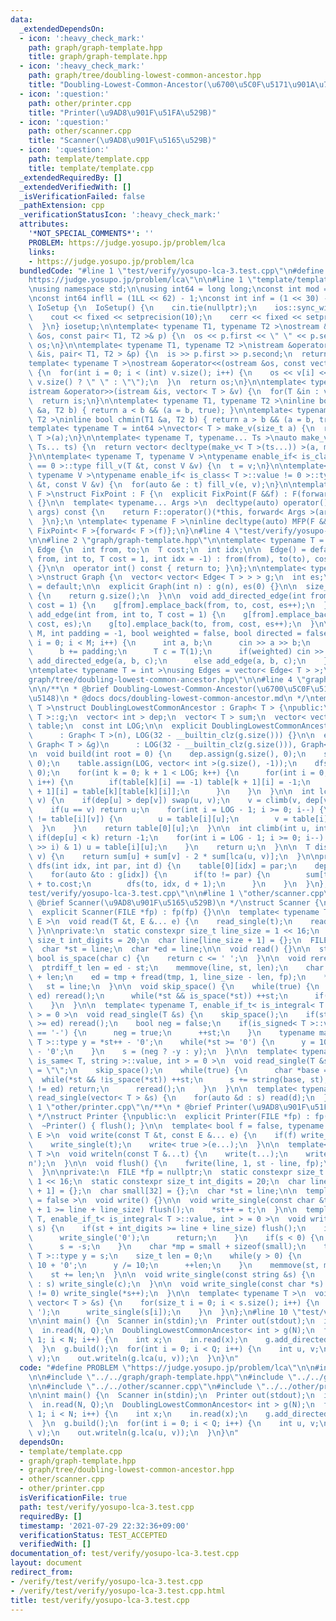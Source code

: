 ```yaml
---
data:
  _extendedDependsOn:
  - icon: ':heavy_check_mark:'
    path: graph/graph-template.hpp
    title: graph/graph-template.hpp
  - icon: ':heavy_check_mark:'
    path: graph/tree/doubling-lowest-common-ancestor.hpp
    title: "Doubling-Lowest-Common-Ancestor(\u6700\u5C0F\u5171\u901A\u7956\u5148)"
  - icon: ':question:'
    path: other/printer.cpp
    title: "Printer(\u9AD8\u901F\u51FA\u529B)"
  - icon: ':question:'
    path: other/scanner.cpp
    title: "Scanner(\u9AD8\u901F\u5165\u529B)"
  - icon: ':question:'
    path: template/template.cpp
    title: template/template.cpp
  _extendedRequiredBy: []
  _extendedVerifiedWith: []
  _isVerificationFailed: false
  _pathExtension: cpp
  _verificationStatusIcon: ':heavy_check_mark:'
  attributes:
    '*NOT_SPECIAL_COMMENTS*': ''
    PROBLEM: https://judge.yosupo.jp/problem/lca
    links:
    - https://judge.yosupo.jp/problem/lca
  bundledCode: "#line 1 \"test/verify/yosupo-lca-3.test.cpp\"\n#define PROBLEM \"\
    https://judge.yosupo.jp/problem/lca\"\n\n#line 1 \"template/template.cpp\"\n#include<bits/stdc++.h>\n\
    \nusing namespace std;\n\nusing int64 = long long;\nconst int mod = 1e9 + 7;\n\
    \nconst int64 infll = (1LL << 62) - 1;\nconst int inf = (1 << 30) - 1;\n\nstruct\
    \ IoSetup {\n  IoSetup() {\n    cin.tie(nullptr);\n    ios::sync_with_stdio(false);\n\
    \    cout << fixed << setprecision(10);\n    cerr << fixed << setprecision(10);\n\
    \  }\n} iosetup;\n\ntemplate< typename T1, typename T2 >\nostream &operator<<(ostream\
    \ &os, const pair< T1, T2 >& p) {\n  os << p.first << \" \" << p.second;\n  return\
    \ os;\n}\n\ntemplate< typename T1, typename T2 >\nistream &operator>>(istream\
    \ &is, pair< T1, T2 > &p) {\n  is >> p.first >> p.second;\n  return is;\n}\n\n\
    template< typename T >\nostream &operator<<(ostream &os, const vector< T > &v)\
    \ {\n  for(int i = 0; i < (int) v.size(); i++) {\n    os << v[i] << (i + 1 !=\
    \ v.size() ? \" \" : \"\");\n  }\n  return os;\n}\n\ntemplate< typename T >\n\
    istream &operator>>(istream &is, vector< T > &v) {\n  for(T &in : v) is >> in;\n\
    \  return is;\n}\n\ntemplate< typename T1, typename T2 >\ninline bool chmax(T1\
    \ &a, T2 b) { return a < b && (a = b, true); }\n\ntemplate< typename T1, typename\
    \ T2 >\ninline bool chmin(T1 &a, T2 b) { return a > b && (a = b, true); }\n\n\
    template< typename T = int64 >\nvector< T > make_v(size_t a) {\n  return vector<\
    \ T >(a);\n}\n\ntemplate< typename T, typename... Ts >\nauto make_v(size_t a,\
    \ Ts... ts) {\n  return vector< decltype(make_v< T >(ts...)) >(a, make_v< T >(ts...));\n\
    }\n\ntemplate< typename T, typename V >\ntypename enable_if< is_class< T >::value\
    \ == 0 >::type fill_v(T &t, const V &v) {\n  t = v;\n}\n\ntemplate< typename T,\
    \ typename V >\ntypename enable_if< is_class< T >::value != 0 >::type fill_v(T\
    \ &t, const V &v) {\n  for(auto &e : t) fill_v(e, v);\n}\n\ntemplate< typename\
    \ F >\nstruct FixPoint : F {\n  explicit FixPoint(F &&f) : F(forward< F >(f))\
    \ {}\n\n  template< typename... Args >\n  decltype(auto) operator()(Args &&...\
    \ args) const {\n    return F::operator()(*this, forward< Args >(args)...);\n\
    \  }\n};\n \ntemplate< typename F >\ninline decltype(auto) MFP(F &&f) {\n  return\
    \ FixPoint< F >{forward< F >(f)};\n}\n#line 4 \"test/verify/yosupo-lca-3.test.cpp\"\
    \n\n#line 2 \"graph/graph-template.hpp\"\n\ntemplate< typename T = int >\nstruct\
    \ Edge {\n  int from, to;\n  T cost;\n  int idx;\n\n  Edge() = default;\n\n  Edge(int\
    \ from, int to, T cost = 1, int idx = -1) : from(from), to(to), cost(cost), idx(idx)\
    \ {}\n\n  operator int() const { return to; }\n};\n\ntemplate< typename T = int\
    \ >\nstruct Graph {\n  vector< vector< Edge< T > > > g;\n  int es;\n\n  Graph()\
    \ = default;\n\n  explicit Graph(int n) : g(n), es(0) {}\n\n  size_t size() const\
    \ {\n    return g.size();\n  }\n\n  void add_directed_edge(int from, int to, T\
    \ cost = 1) {\n    g[from].emplace_back(from, to, cost, es++);\n  }\n\n  void\
    \ add_edge(int from, int to, T cost = 1) {\n    g[from].emplace_back(from, to,\
    \ cost, es);\n    g[to].emplace_back(to, from, cost, es++);\n  }\n\n  void read(int\
    \ M, int padding = -1, bool weighted = false, bool directed = false) {\n    for(int\
    \ i = 0; i < M; i++) {\n      int a, b;\n      cin >> a >> b;\n      a += padding;\n\
    \      b += padding;\n      T c = T(1);\n      if(weighted) cin >> c;\n      if(directed)\
    \ add_directed_edge(a, b, c);\n      else add_edge(a, b, c);\n    }\n  }\n};\n\
    \ntemplate< typename T = int >\nusing Edges = vector< Edge< T > >;\n#line 2 \"\
    graph/tree/doubling-lowest-common-ancestor.hpp\"\n\n#line 4 \"graph/tree/doubling-lowest-common-ancestor.hpp\"\
    \n\n/**\n * @brief Doubling-Lowest-Common-Ancestor(\u6700\u5C0F\u5171\u901A\u7956\
    \u5148)\n * @docs docs/doubling-lowest-common-ancestor.md\n */\ntemplate< typename\
    \ T >\nstruct DoublingLowestCommonAncestor : Graph< T > {\npublic:\n  using Graph<\
    \ T >::g;\n  vector< int > dep;\n  vector< T > sum;\n  vector< vector< int > >\
    \ table;\n  const int LOG;\n\n  explicit DoublingLowestCommonAncestor(int n)\n\
    \      : Graph< T >(n), LOG(32 - __builtin_clz(g.size())) {}\n\n  explicit DoublingLowestCommonAncestor(const\
    \ Graph< T > &g)\n      : LOG(32 - __builtin_clz(g.size())), Graph< T >(g) {}\n\
    \n  void build(int root = 0) {\n    dep.assign(g.size(), 0);\n    sum.assign(g.size(),\
    \ 0);\n    table.assign(LOG, vector< int >(g.size(), -1));\n    dfs(root, -1,\
    \ 0);\n    for(int k = 0; k + 1 < LOG; k++) {\n      for(int i = 0; i < (int)table[k].size();\
    \ i++) {\n        if(table[k][i] == -1) table[k + 1][i] = -1;\n        else table[k\
    \ + 1][i] = table[k][table[k][i]];\n      }\n    }\n  }\n\n  int lca(int u, int\
    \ v) {\n    if(dep[u] > dep[v]) swap(u, v);\n    v = climb(v, dep[v] - dep[u]);\n\
    \    if(u == v) return u;\n    for(int i = LOG - 1; i >= 0; i--) {\n      if(table[i][u]\
    \ != table[i][v]) {\n        u = table[i][u];\n        v = table[i][v];\n    \
    \  }\n    }\n    return table[0][u];\n  }\n\n  int climb(int u, int k) {\n   \
    \ if(dep[u] < k) return -1;\n    for(int i = LOG - 1; i >= 0; i--) {\n      if((k\
    \ >> i) & 1) u = table[i][u];\n    }\n    return u;\n  }\n\n  T dist(int u, int\
    \ v) {\n    return sum[u] + sum[v] - 2 * sum[lca(u, v)];\n  }\n\nprivate:\n  void\
    \ dfs(int idx, int par, int d) {\n    table[0][idx] = par;\n    dep[idx] = d;\n\
    \    for(auto &to : g[idx]) {\n      if(to != par) {\n        sum[to] = sum[idx]\
    \ + to.cost;\n        dfs(to, idx, d + 1);\n      }\n    }\n  }\n};\n#line 7 \"\
    test/verify/yosupo-lca-3.test.cpp\"\n\n#line 1 \"other/scanner.cpp\"\n/**\n *\
    \ @brief Scanner(\u9AD8\u901F\u5165\u529B)\n */\nstruct Scanner {\npublic:\n\n\
    \  explicit Scanner(FILE *fp) : fp(fp) {}\n\n  template< typename T, typename...\
    \ E >\n  void read(T &t, E &... e) {\n    read_single(t);\n    read(e...);\n \
    \ }\n\nprivate:\n  static constexpr size_t line_size = 1 << 16;\n  static constexpr\
    \ size_t int_digits = 20;\n  char line[line_size + 1] = {};\n  FILE *fp = nullptr;\n\
    \  char *st = line;\n  char *ed = line;\n\n  void read() {}\n\n  static inline\
    \ bool is_space(char c) {\n    return c <= ' ';\n  }\n\n  void reread() {\n  \
    \  ptrdiff_t len = ed - st;\n    memmove(line, st, len);\n    char *tmp = line\
    \ + len;\n    ed = tmp + fread(tmp, 1, line_size - len, fp);\n    *ed = 0;\n \
    \   st = line;\n  }\n\n  void skip_space() {\n    while(true) {\n      if(st ==\
    \ ed) reread();\n      while(*st && is_space(*st)) ++st;\n      if(st != ed) return;\n\
    \    }\n  }\n\n  template< typename T, enable_if_t< is_integral< T >::value, int\
    \ > = 0 >\n  void read_single(T &s) {\n    skip_space();\n    if(st + int_digits\
    \ >= ed) reread();\n    bool neg = false;\n    if(is_signed< T >::value && *st\
    \ == '-') {\n      neg = true;\n      ++st;\n    }\n    typename make_unsigned<\
    \ T >::type y = *st++ - '0';\n    while(*st >= '0') {\n      y = 10 * y + *st++\
    \ - '0';\n    }\n    s = (neg ? -y : y);\n  }\n\n  template< typename T, enable_if_t<\
    \ is_same< T, string >::value, int > = 0 >\n  void read_single(T &s) {\n    s\
    \ = \"\";\n    skip_space();\n    while(true) {\n      char *base = st;\n    \
    \  while(*st && !is_space(*st)) ++st;\n      s += string(base, st);\n      if(st\
    \ != ed) return;\n      reread();\n    }\n  }\n\n  template< typename T >\n  void\
    \ read_single(vector< T > &s) {\n    for(auto &d : s) read(d);\n  }\n};\n#line\
    \ 1 \"other/printer.cpp\"\n/**\n * @brief Printer(\u9AD8\u901F\u51FA\u529B)\n\
    \ */\nstruct Printer {\npublic:\n  explicit Printer(FILE *fp) : fp(fp) {}\n\n\
    \  ~Printer() { flush(); }\n\n  template< bool f = false, typename T, typename...\
    \ E >\n  void write(const T &t, const E &... e) {\n    if(f) write_single(' ');\n\
    \    write_single(t);\n    write< true >(e...);\n  }\n\n  template< typename...\
    \ T >\n  void writeln(const T &...t) {\n    write(t...);\n    write_single('\\\
    n');\n  }\n\n  void flush() {\n    fwrite(line, 1, st - line, fp);\n    st = line;\n\
    \  }\n\nprivate:\n  FILE *fp = nullptr;\n  static constexpr size_t line_size =\
    \ 1 << 16;\n  static constexpr size_t int_digits = 20;\n  char line[line_size\
    \ + 1] = {};\n  char small[32] = {};\n  char *st = line;\n\n  template< bool f\
    \ = false >\n  void write() {}\n\n  void write_single(const char &t) {\n    if(st\
    \ + 1 >= line + line_size) flush();\n    *st++ = t;\n  }\n\n  template< typename\
    \ T, enable_if_t< is_integral< T >::value, int > = 0 >\n  void write_single(T\
    \ s) {\n    if(st + int_digits >= line + line_size) flush();\n    if(s == 0) {\n\
    \      write_single('0');\n      return;\n    }\n    if(s < 0) {\n      write_single('-');\n\
    \      s = -s;\n    }\n    char *mp = small + sizeof(small);\n    typename make_unsigned<\
    \ T >::type y = s;\n    size_t len = 0;\n    while(y > 0) {\n      *--mp = y %\
    \ 10 + '0';\n      y /= 10;\n      ++len;\n    }\n    memmove(st, mp, len);\n\
    \    st += len;\n  }\n\n  void write_single(const string &s) {\n    for(auto &c\
    \ : s) write_single(c);\n  }\n\n  void write_single(const char *s) {\n    while(*s\
    \ != 0) write_single(*s++);\n  }\n\n  template< typename T >\n  void write_single(const\
    \ vector< T > &s) {\n    for(size_t i = 0; i < s.size(); i++) {\n      if(i) write_single('\
    \ ');\n      write_single(s[i]);\n    }\n  }\n};\n#line 10 \"test/verify/yosupo-lca-3.test.cpp\"\
    \n\nint main() {\n  Scanner in(stdin);\n  Printer out(stdout);\n  int N, Q;\n\
    \  in.read(N, Q);\n  DoublingLowestCommonAncestor< int > g(N);\n  for(int i =\
    \ 1; i < N; i++) {\n    int x;\n    in.read(x);\n    g.add_directed_edge(x, i);\n\
    \  }\n  g.build();\n  for(int i = 0; i < Q; i++) {\n    int u, v;\n    in.read(u,\
    \ v);\n    out.writeln(g.lca(u, v));\n  }\n}\n"
  code: "#define PROBLEM \"https://judge.yosupo.jp/problem/lca\"\n\n#include \"../../template/template.cpp\"\
    \n\n#include \"../../graph/graph-template.hpp\"\n#include \"../../graph/tree/doubling-lowest-common-ancestor.hpp\"\
    \n\n#include \"../../other/scanner.cpp\"\n#include \"../../other/printer.cpp\"\
    \n\nint main() {\n  Scanner in(stdin);\n  Printer out(stdout);\n  int N, Q;\n\
    \  in.read(N, Q);\n  DoublingLowestCommonAncestor< int > g(N);\n  for(int i =\
    \ 1; i < N; i++) {\n    int x;\n    in.read(x);\n    g.add_directed_edge(x, i);\n\
    \  }\n  g.build();\n  for(int i = 0; i < Q; i++) {\n    int u, v;\n    in.read(u,\
    \ v);\n    out.writeln(g.lca(u, v));\n  }\n}\n"
  dependsOn:
  - template/template.cpp
  - graph/graph-template.hpp
  - graph/tree/doubling-lowest-common-ancestor.hpp
  - other/scanner.cpp
  - other/printer.cpp
  isVerificationFile: true
  path: test/verify/yosupo-lca-3.test.cpp
  requiredBy: []
  timestamp: '2021-07-29 22:32:36+09:00'
  verificationStatus: TEST_ACCEPTED
  verifiedWith: []
documentation_of: test/verify/yosupo-lca-3.test.cpp
layout: document
redirect_from:
- /verify/test/verify/yosupo-lca-3.test.cpp
- /verify/test/verify/yosupo-lca-3.test.cpp.html
title: test/verify/yosupo-lca-3.test.cpp
---
```

